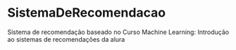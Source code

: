 # SistemaDeRecomendacao
Sistema de recomendação baseado no Curso Machine Learning: Introdução ao sistemas de recomendações da alura
